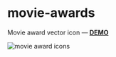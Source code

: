 # movie-awards
Movie award vector icon — **[DEMO](https://ux-ui-pro.github.io/movie-awards/)**

![movie award icons](https://ux-ui-pro.github.io/movie-awards/img/demo.webp "movie award icons")
